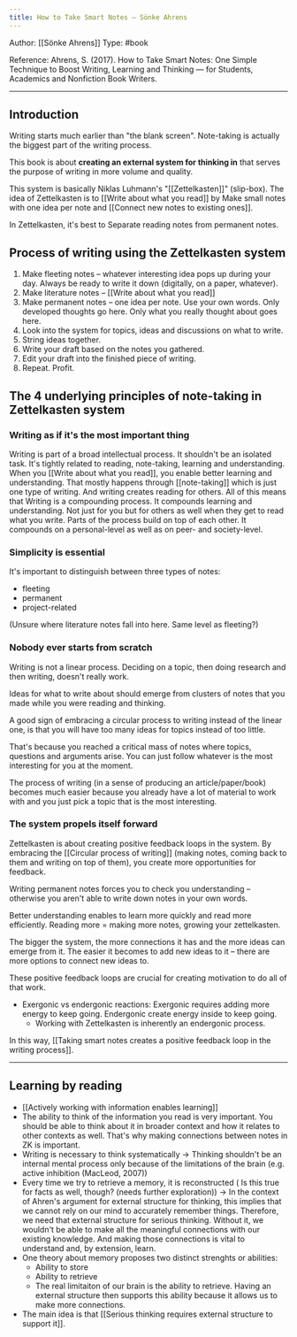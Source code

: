 ```yaml
---
title: How to Take Smart Notes – Sönke Ahrens
---
```


Author: [[Sönke Ahrens]]
Type: #book 

Reference:
Ahrens, S. (2017). How to Take Smart Notes: One Simple Technique to Boost Writing, Learning and Thinking — for Students, Academics and Nonfiction Book Writers.

---

## Introduction

Writing starts much earlier than "the blank screen".
Note-taking is actually the biggest part of the writing process.

This book is about **creating an external system for thinking in** that serves the purpose of writing in more volume and quality.

This system is basically Niklas Luhmann's "[[Zettelkasten]]" (slip-box).
The idea of Zettelkasten is to [[Write about what you read]] by Make small notes with one idea per note and [[Connect new notes to existing ones]].

In Zettelkasten, it's best to Separate reading notes from permanent notes.

## Process of writing using the Zettelkasten system

1. Make fleeting notes – whatever interesting idea pops up during your day. Always be ready to write it down (digitally, on a paper, whatever).
2. Make literature notes – [[Write about what you read]]
3. Make permanent notes – one idea per note. Use your own words. Only developed thoughts go here. Only what you really thought about goes here.
4. Look into the system for topics, ideas and discussions on what to write.
5. String ideas together.
6. Write your draft based on the notes you gathered.
7. Edit your draft into the finished piece of writing.
8. Repeat. Profit.

## The 4 underlying principles of note-taking in Zettelkasten system

### Writing as if it's the most important thing

Writing is part of a broad intellectual process. It shouldn't be an isolated task. It's tightly related to reading, note-taking, learning and understanding.
When you [[Write about what you read]], you enable better learning and understanding. That mostly happens through [[note-taking]] which is just one type of writing.
And writing creates reading for others.
All of this means that Writing is a compounding process. It compounds learning and understanding. Not just for you but for others as well when they get to read what you write.
Parts of the process build on top of each other. It compounds on a personal-level as well as on peer- and society-level.

### Simplicity is essential
It's important to distinguish between three types of notes:
- fleeting
- permanent
- project-related

(Unsure where literature notes fall into here. Same level as fleeting?)

### Nobody ever starts from scratch
Writing is not a linear process. Deciding on a topic, then doing research and then writing, doesn't really work.

Ideas for what to write about should emerge from clusters of notes that you made while you were reading and thinking.

A good sign of embracing a circular process to writing instead of the linear one, is that you will have too many ideas for topics instead of too little.

That's because you reached a critical mass of notes where topics, questions and arguments arise. You can just follow whatever is the most interesting for you at the moment.

The process of writing (in a sense of producing an article/paper/book) becomes much easier because you already have a lot of material to work with and you just pick a topic that is the most interesting.

### The system propels itself forward
Zettelkasten is about creating positive feedback loops in the system. By embracing the [[Circular process of writing]] (making notes, coming back to them and writing on top of them), you create more opportunities for feedback.

Writing permanent notes forces you to check you understanding – otherwise you aren't able to write down notes in your own words.

Better understanding enables to learn more quickly and read more efficiently.
Reading more = making more notes, growing your zettelkasten.

The bigger the system, the more connections it has and the more ideas can emerge from it. The easier it becomes to add new ideas to it – there are more options to connect new ideas to.

These positive feedback loops are crucial for creating motivation to do all of that work.

- Exergonic vs endergonic reactions: Exergonic requires adding more energy to keep going. Endergonic create energy inside to keep going.
	- Working with Zettelkasten is inherently an endergonic process.

In this way, [[Taking smart notes creates a positive feedback loop in the writing process]].

---

## Learning by reading

- [[Actively working with information enables learning]]
- The ability to think of the information you read is very important. You should be able to think about it in broader context and how it relates to other contexts as well. That's why making connections between notes in ZK is important. 
- Writing is necessary to think systematically -> Thinking shouldn't be an internal mental process only because of the limitations of the brain (e.g. active inhibition (MacLeod, 2007))
- Every time we try to retrieve a memory, it is reconstructed ( Is this true for facts as well, though? (needs further exploration)) -> In the context of Ahren's argument for external structure for thinking, this implies that we cannot rely on our mind to accurately remember things. Therefore, we need that external structure for serious thinking. Without it, we wouldn't be able to make all the meaningful connections with our existing knowledge. And making those connections is vital to understand and, by extension, learn.
- One theory about memory proposes two distinct strenghts or abilities:
	- Ability to store
	- Ability to retrieve
	- The real limitaiton of our brain is the ability to retrieve. Having an external structure then supports this ability because it allows us to make more connections.
- The main idea is that [[Serious thinking requires external structure to support it]].